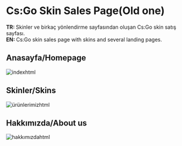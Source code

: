 # Cs:Go Skin Sales Page(Old one)
<b>TR: </b>Skinler ve birkaç yönlendirme sayfasından oluşan Cs:Go skin satış sayfası.<br>
<b>EN: </b>Cs:Go skin sales page with skins and several landing pages.<br>

## Anasayfa/Homepage
![indexhtml](https://user-images.githubusercontent.com/109991448/200276400-30a0f69b-58df-47fd-a6e3-8c73ca0d8ff5.jpg)

## Skinler/Skins
![ürünlerimizhtml](https://user-images.githubusercontent.com/109991448/200276478-0f4734fd-791b-40d6-aa44-afbc32b2e71c.jpg)

## Hakkımızda/About us
![hakkımızdahtml](https://user-images.githubusercontent.com/109991448/200276541-736b8793-5962-475e-9440-5d6e111ddca8.jpg)

